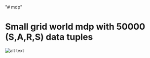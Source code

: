 "# mdp"

# Small grid world mdp with 50000 (S,A,R,S) data tuples
![alt text](https://github.com/AaronHavens/mdp/blob/master/images/grid_mdp.png) 

